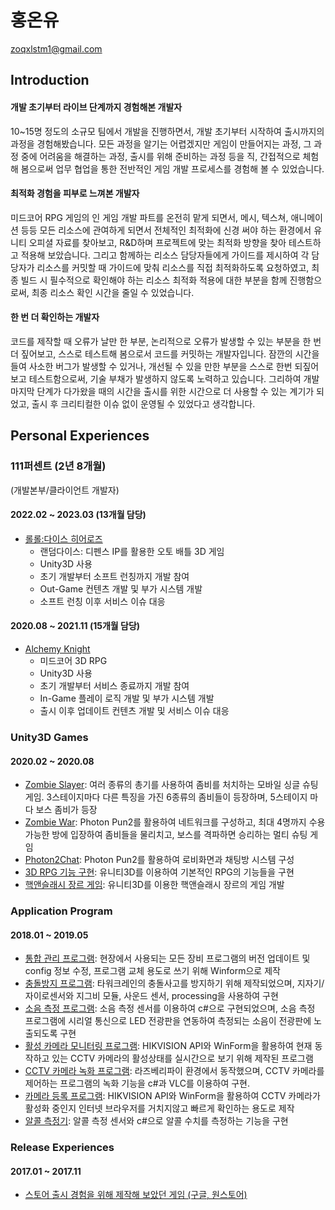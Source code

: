 # 홍온유
zoqxlstm1@gmail.com
## Introduction
#### 개발 초기부터 라이브 단계까지 경험해본 개발자
10~15명 정도의 소규모 팀에서 개발을 진행하면서, 개발 초기부터 시작하여 출시까지의 과정을 경험해봤습니다. 모든 과정을 알기는 어렵겠지만 게임이 만들어지는 과정, 그 과정 중에 어려움을 해결하는 과정, 출시를 위해 준비하는 과정 등을 직, 간접적으로 체험해 봄으로써 업무 협업을 통한 전반적인 게임 개발 프로세스를 경험해 볼 수 있었습니다.

#### 최적화 경험을 피부로 느껴본 개발자
미드코어 RPG 게임의 인 게임 개발 파트를 온전히 맡게 되면서, 메시, 텍스쳐, 애니메이션 등등 모든 리소스에 관여하게 되면서 전체적인 최적화에 신경 써야 하는 환경에서 유니티 오피셜 자료를 찾아보고, R&D하며 프로젝트에 맞는 최적화 방향을 찾아 테스트하고 적용해 보았습니다.
그리고 함께하는 리소스 담당자들에게 가이드를 제시하여 각 담당자가 리소스를 커밋할 때 가이드에 맞춰 리소스를 직접 최적화하도록 요청하였고, 최종 빌드 시 필수적으로 확인해야 하는 리소스 최적화 적용에 대한 부분을 함께 진행함으로써, 최종 리소스 확인 시간을 줄일 수 있었습니다.

#### 한 번 더 확인하는 개발자
코드를 제작할 때 오류가 날만 한 부분, 논리적으로 오류가 발생할 수 있는 부분을 한 번 더 짚어보고, 스스로 테스트해 봄으로서 코드를 커밋하는 개발자입니다. 잠깐의 시간을 들여 사소한 버그가 발생할 수 있거나, 개선될 수 있을 만한 부분을 스스로 한번 되짚어보고 테스트함으로써, 기술 부채가 발생하지 않도록 노력하고 있습니다. 그리하여 개발 마지막 단계가 다가왔을 때의 시간을 출시를 위한 시간으로 더 사용할 수 있는 계기가 되었고, 출시 후 크리티컬한 이슈 없이 운영될 수 있었다고 생각합니다.

## Personal Experiences
### 111퍼센트 (2년 8개월)
(개발본부/클라이언트 개발자)
#### 2022.02 ~ 2023.03 (13개월 담당)
- [롤롤:다이스 히어로즈](https://blog.naver.com/zoqxlstm6/223235117004)
    - 랜덤다이스: 디펜스 IP를 활용한 오토 배틀 3D 게임
    - Unity3D 사용
    - 초기 개발부터 소프트 런칭까지 개발 참여
    - Out-Game 컨텐츠 개발 및 부가 시스템 개발
    - 소프트 런칭 이후 서비스 이슈 대응
#### 2020.08 ~ 2021.11 (15개월 담당)
- [Alchemy Knight](https://blog.naver.com/zoqxlstm6/223235122207)
    - 미드코어 3D RPG
    - Unity3D 사용
    - 초기 개발부터 서비스 종료까지 개발 참여
    - In-Game 플레이 로직 개발 및 부가 시스템 개발
    - 출시 이후 업데이트 컨텐츠 개발 및 서비스 이슈 대응
### Unity3D Games
#### 2020.02 ~ 2020.08
- [Zombie Slayer](https://github.com/zoqxlstm7/Independent-Game/tree/master/ZombieSlayer): 여러 종류의 총기를 사용하여 좀비를 처치하는 모바일 싱글 슈팅 게임. 3스테이지마다 다른 특징을 가진 6종류의 좀비들이 등장하며, 5스테이지 마다 보스 좀비가 등장
- [Zombie War](https://github.com/zoqxlstm7/Unity3D-Portfolio/tree/master/ZombieWar): Photon Pun2를 활용하여 네트워크를 구성하고, 최대 4명까지 수용 가능한 방에 입장하여 좀비들을 물리치고, 보스를 격파하면 승리하는 멀티 슈팅 게임
- [Photon2Chat](https://github.com/zoqxlstm7/Unity3D-Portfolio/tree/master/Photon2Chat): Photon Pun2를 활용하여 로비화면과 채팅방 시스템 구성
- [3D RPG 기능 구현](https://github.com/zoqxlstm7/Unity3D-Portfolio/tree/master/3D%20RPG): 유니티3D를 이용하여 기본적인 RPG의 기능들을 구현
- [핵앤슬래시 장르 게임](https://github.com/zoqxlstm7/Unity3D-Portfolio/tree/master/Hack%20and%20Slash): 유니티3D를 이용한 핵앤슬래시 장르의 게임 개발
### Application Program
#### 2018.01 ~ 2019.05
- [통합 관리 프로그램](https://github.com/zoqxlstm7/Integrated-Management): 현장에서 사용되는 모든 장비 프로그램의 버전 업데이트 및 config 정보 수정, 프로그램 교체 용도로 쓰기 위해 Winform으로 제작
- [충돌방지 프로그램](https://github.com/zoqxlstm7/Collision-Prevention): 타워크레인의 충돌사고를 방지하기 위해 제작되었으며, 지자기/자이로센서와 지그비 모듈, 사운드 센서, processing을 사용하여 구현
- [소음 측정 프로그램](https://github.com/zoqxlstm7/Noise-Measurement): 소음 측정 센서를 이용하여 c#으로 구현되었으며, 소음 측정 프로그램에 시리얼 통신으로 LED 전광판을 연동하여 측정되는 소음이 전광판에 노출되도록 구현
- [활성 카메라 모니터링 프로그램](https://github.com/zoqxlstm7/Camera-Mornitoring): HIKVISION API와 WinForm을 활용하여 현재 동작하고 있는 CCTV 카메라의 활성상태를 실시간으로 보기 위해 제작된 프로그램
- [CCTV 카메라 녹화 프로그램](https://github.com/zoqxlstm7/Camera-Record): 라즈베리파이 환경에서 동작했으며, CCTV 카메라를 제어하는 프로그램의 녹화 기능을 c#과 VLC를 이용하여 구현.
- [카메라 등록 프로그램](https://github.com/zoqxlstm7/Camera-Register): HIKVISION API와 WinForm을 활용하여 CCTV 카메라가 활성화 중인지 인터넷 브라우저를 거치지않고 빠르게 확인하는 용도로 제작
- [알콜 측정기](https://github.com/zoqxlstm7/Alcohol-Measurement): 알콜 측정 센서와 c#으로 알콜 수치를 측정하는 기능을 구현
### Release Experiences
#### 2017.01 ~ 2017.11
 - [스토어 출시 경험을 위해 제작해 보았던 게임 (구글, 원스토어)](https://github.com/zoqxlstm7/Independent-Game)